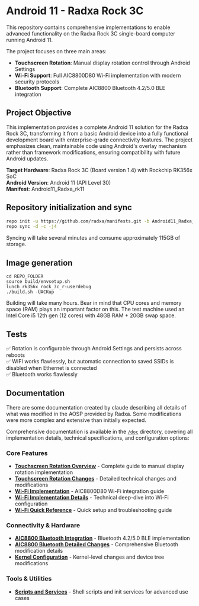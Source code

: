 # Android 11 - Radxa Rock 3C

This repository contains comprehensive implementations to enable advanced functionality on the Radxa Rock 3C single-board computer running Android 11. 

The project focuses on three main areas:

- **Touchscreen Rotation**: Manual display rotation control through Android Settings
- **Wi-Fi Support**: Full AIC8800D80 Wi-Fi implementation with modern security protocols
- **Bluetooth Support**: Complete AIC8800 Bluetooth 4.2/5.0 BLE integration

## Project Objective

This implementation provides a complete Android 11 solution for the Radxa Rock 3C, transforming it from a basic Android device into a fully functional development board with enterprise-grade connectivity features. The project emphasizes clean, maintainable code using Android's overlay mechanism rather than framework modifications, ensuring compatibility with future Android updates.

**Target Hardware**: Radxa Rock 3C (Board version 1.4) with Rockchip RK356x SoC  
**Android Version**: Android 11 (API Level 30)  
**Manifest**: Android11_Radxa_rk11


## Repository initialization and sync

```bash
repo init -u https://github.com/radxa/manifests.git -b Android11_Radxa_rk11 -m rockchip-r-release.xml
repo sync -d -c -j4
```
Syncing will take several minutes and consume approximately 115GB of storage.


## Image generation

```
cd REPO_FOLDER
source build/envsetup.sh
lunch rk356x_rock_3c_r-userdebug
./build.sh -UACKup

```
Building will take many hours. Bear in mind that CPU cores and memory space (RAM) plays an important factor on this.
The test machine used an Intel Core i5 12th gen (12 cores) with 48GB RAM + 20GB swap space.


## Tests

✅  Rotation is configurable through Android Settings and persists across reboots   
✅  WIFI works flawlessly, but automatic connection to saved SSIDs is disabled when Ethernet is connected   
✅  Bluetooth works flawlessly

## Documentation

There are some documentation created by claude describing all details of what was modified in the AOSP provided by Radxa.
Some modifications were more complex and extensive than initially expected.

Comprehensive documentation is available in the [`/doc`](./doc/) directory, covering all implementation details, technical specifications, and configuration options:

### Core Features
- **[Touchscreen Rotation Overview](./doc/TOUCHESCREEN_OVERVIEW.md)** - Complete guide to manual display rotation implementation
- **[Touchscreen Rotation Changes](./doc/TOUCHSCREEN_ROTATION_CHANGES.md)** - Detailed technical changes and modifications
- **[Wi-Fi Implementation](./doc/WIFI_IMPLEMENTATION.md)** - AIC8800D80 Wi-Fi integration guide
- **[Wi-Fi Implementation Details](./doc/WIFI_IMPLEMENTATION_DETAILS.md)** - Technical deep-dive into Wi-Fi configuration
- **[Wi-Fi Quick Reference](./doc/WIFI_QUICK_REFERENCE.md)** - Quick setup and troubleshooting guide

### Connectivity & Hardware
- **[AIC8800 Bluetooth Integration](./doc/AIC8800_BLUETOOTH_INTEGRATION.md)** - Bluetooth 4.2/5.0 BLE implementation
- **[AIC8800 Bluetooth Detailed Changes](./doc/AIC8800_BLUETOOTH_DETAILED_CHANGES.md)** - Comprehensive Bluetooth modification details
- **[Kernel Configuration](./doc/KERNEL_CONFIGURATION.md)** - Kernel-level changes and device tree modifications

### Tools & Utilities
- **[Scripts and Services](./doc/SCRIPTS_SERVICES.md)** - Shell scripts and init services for advanced use cases




